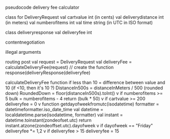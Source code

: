 pseudocode delivery fee calculator

class for DeliveryRequest
val cartvalue int (in cents)
val deliverydistance int (in meters)
val numberofitems int
val time string (in UTC in ISO format)

class deliveryresponse
val deliveryfee int

contentnegotiation

illegal arguments

routing
post
val request = DeliveryRequest
val deliveryFee = calculateDeliveryFee(request) // create the function
response(deliveryResponse(deliveryfee)

calculateDeliveryFee function
if less than 10 = difference between value and 10 (if <10, then it's 10 ?)
DistanceIn500s = distanceInMeters / 500 (rounded down)
RoundedDown = floor(distanceIn500s).toInt()
v
if numberofitems >= 5
bulk = numberofitems - 4
return (bulk * 50)
v
if cartvalue >= 200
deliveryfee = 0
v
function getdayofweekfromutc(isodatetime)
formatter = datetimeformatter.iso_date_time
val datetime = localdatetime.parse(isodatetime, formatter)
val instant = datetime.toinstant(zondeofset.utc)
return instant.atzone(zondeoffset.utc).dayofweek
v
if dayofweek == "Friday"
deliveryfee *= 1,2
v
if deliveryfee > 15
deliveryfee = 15
